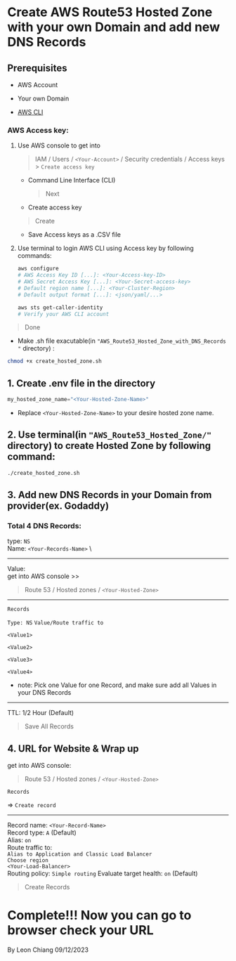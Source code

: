 # Create AWS Route53 Hosted Zone with your own Domain and add new DNS Records

## Prerequisites

- AWS Account

- Your own Domain

- [AWS CLI](https://docs.aws.amazon.com/cli/latest/userguide/getting-started-install.html)

### AWS Access key:

1. Use AWS console to get into

   > IAM / Users / `<Your-Account>` / Security credentials / Access keys > `Create access key`

   - Command Line Interface (CLI)

     > Next

   - Create access key

   > Create

   - Save Access keys as a .CSV file

2. Use terminal to login AWS CLI using Access key by following commands:

   ```bash
   aws configure
   # AWS Access Key ID [...]: <Your-Access-key-ID>
   # AWS Secret Access Key [...]: <Your-Secret-access-key>
   # Default region name [...]: <Your-Cluster-Region>
   # Default output format [...]: <json/yaml/...>

   aws sts get-caller-identity
   # Verify your AWS CLI account
   ```

> Done

- Make .sh file exacutable(in `"AWS_Route53_Hosted_Zone_with_DNS_Records
"` directory) :
```bash
chmod +x create_hosted_zone.sh
```


## 1. Create .env file in the directory

```c
my_hosted_zone_name="<Your-Hosted-Zone-Name>"
```

- Replace `<Your-Hosted-Zone-Name>` to your desire hosted zone name.

## 2. Use terminal(in `"AWS_Route53_Hosted_Zone/"` directory) to create Hosted Zone by following command:

```bash
./create_hosted_zone.sh
```

## 3. Add new DNS Records in your Domain from provider(ex. Godaddy)

### Total 4 DNS Records:

type: `NS` \
Name: `<Your-Records-Name>` \

---

Value: \
get into AWS console >>

> Route 53 / Hosted zones / `<Your-Hosted-Zone>`

---

`Records`

`Type: NS` `Value/Route traffic to`

`<Value1>`

`<Value2>`

`<Value3>`

`<Value4>`

- note: Pick one Value for one Record, and make sure add all Values in your DNS Records

---

TTL: 1/2 Hour (Default)

> Save All Records

## 4. URL for Website & Wrap up

get into AWS console:

> Route 53 / Hosted zones / `<Your-Hosted-Zone>`

`Records`

=> `Create record`

---

Record name: `<Your-Record-Name>` \
Record type: `A` (Default) \
Alias: `on` \
Route traffic to: \
`Alias to Application and Classic Load Balancer` \
`Choose region` \
`<Your-Load-Balancer>` \
Routing policy: `Simple routing`
Evaluate target health: `on` (Default)

> Create Records

# Complete!!! Now you can go to browser check your URL

By Leon Chiang 09/12/2023
